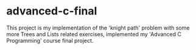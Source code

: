 # advanced-c-final
This project is my implementation of the 'knight path' problem with some more Trees and Lists related exercises, implemented my 'Advanced C Programming' course final project.
